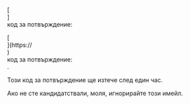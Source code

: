 [<br host>]<br action>код за потвърждение:<br code>

[<br host>](https://<br host>)<br action>код за потвърждение:<br code>.

Този код за потвърждение ще изтече след един час.

Ако не сте кандидатствали, моля, игнорирайте този имейл.